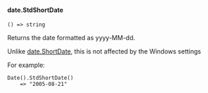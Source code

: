 #### date.StdShortDate

``` suneido
() => string
```

Returns the date formatted as yyyy-MM-dd.

Unlike [date.ShortDate](<date.ShortDate.md>), this is not affected by the Windows settings

For example:

``` suneido
Date().StdShortDate()
    => "2005-08-21"
```